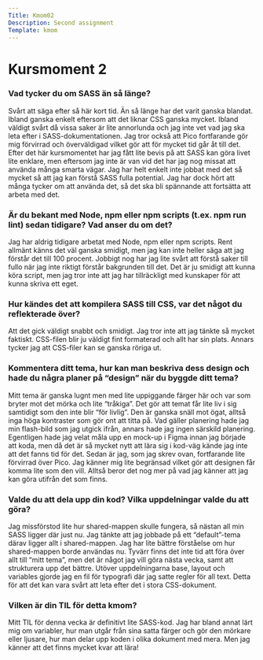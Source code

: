 ```yaml
---
Title: Kmom02
Description: Second assignment
Template: kmom
---
```


 Kursmoment 2
======

### Vad tycker du om SASS än så länge?

Svårt att säga efter så här kort tid. Än så länge har det varit ganska blandat. Ibland ganska enkelt eftersom att det liknar CSS ganska mycket. Ibland väldigt svårt då vissa saker är lite annorlunda och jag inte vet vad jag ska leta efter i SASS-dokumentationen. Jag tror också att Pico fortfarande gör mig förvirrad och överväldigad vilket gör att för mycket tid går åt till det. Efter det här kursmomentet har jag fått lite bevis på att SASS kan göra livet lite enklare, men eftersom jag inte är van vid det har jag nog missat att använda många smarta vägar. Jag har helt enkelt inte jobbat med det så mycket så att jag kan förstå SASS fulla potential. Jag har dock hört att många tycker om att använda det, så det ska bli spännande att fortsätta att arbeta med det.  


### Är du bekant med Node, npm eller npm scripts (t.ex. npm run lint) sedan tidigare? Vad anser du om det?


Jag har aldrig tidigare arbetat med Node, npm eller npm scripts. Rent allmänt känns det väl ganska smidigt, men jag kan inte heller säga att jag förstår det till 100 procent. Jobbigt nog har jag lite svårt att förstå saker till fullo när jag inte riktigt förstår bakgrunden till det. Det är ju smidigt att kunna köra script, men jag tror inte att jag har tillräckligt med kunskaper för att kunna skriva ett eget. 


### Hur kändes det att kompilera SASS till CSS, var det något du reflekterade över?


Att det gick väldigt snabbt och smidigt. Jag tror inte att jag tänkte så mycket faktiskt. CSS-filen blir ju väldigt fint formaterad och allt har sin plats. Annars tycker jag att CSS-filer kan se ganska röriga ut.


### Kommentera ditt tema, hur kan man beskriva dess design och hade du några planer på “design” när du byggde ditt tema?


Mitt tema är ganska lugnt men med lite uppiggande färger här och var som bryter mot det mörka och lite “tråkiga”. Det gör att temat får lite liv i sig samtidigt som den inte blir “för livlig”. Den är ganska snäll mot ögat, alltså inga höga kontraster som gör ont att titta på. Vad gäller planering hade jag min flash-bild som jag utgick ifrån, annars hade jag ingen särskild planering. Egentligen hade jag velat måla upp en mock-up i Figma innan jag började att koda, men då det är så mycket nytt att lära sig i kod-väg kände jag inte att det fanns tid för det. Sedan är jag, som jag skrev ovan, fortfarande lite förvirrad över Pico. Jag känner mig lite begränsad vilket gör att designen får komma lite som den vill. Alltså beror det nog mer på vad jag känner att jag kan göra utifrån det som finns. 


### Valde du att dela upp din kod? Vilka uppdelningar valde du att göra?

Jag missförstod lite hur shared-mappen skulle fungera, så nästan all min SASS ligger där just nu. Jag tänkte att jag jobbade på ett “default”-tema därav ligger allt i shared-mappen. Jag har lite bättre förståelse om hur shared-mappen borde användas nu. Tyvärr finns det inte tid att föra över allt till “mitt tema”, men det är något jag vill göra nästa vecka, samt att strukturera upp det bättre. Utöver uppdelningarna base, layout och variables gjorde jag en fil för typografi där jag satte regler för all text. Detta för att det kan vara svårt att leta efter det  i stora CSS-dokument. 


### Vilken är din TIL för detta kmom?

Mitt TIL för denna vecka är definitivt lite SASS-kod. Jag har bland annat lärt mig om variabler, hur man utgår från sina satta färger och gör den mörkare eller ljusare, hur man delar upp koden i olika dokument med mera. Men jag känner att det finns mycket kvar att lära!

